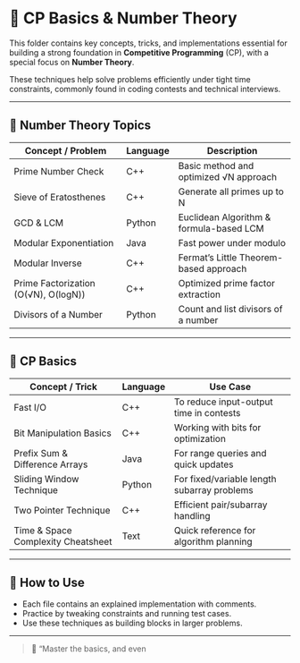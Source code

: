 # 🚀 CP Basics & Number Theory

This folder contains key concepts, tricks, and implementations essential for building a strong foundation in **Competitive Programming** (CP), with a special focus on **Number Theory**.

These techniques help solve problems efficiently under tight time constraints, commonly found in coding contests and technical interviews.

---

## 🧮 Number Theory Topics

| Concept / Problem                     | Language | Description                                |
|--------------------------------------|----------|--------------------------------------------|
| Prime Number Check                   | C++      | Basic method and optimized √N approach     |
| Sieve of Eratosthenes                | C++      | Generate all primes up to N                |
| GCD & LCM                            | Python   | Euclidean Algorithm & formula-based LCM    |
| Modular Exponentiation               | Java     | Fast power under modulo                    |
| Modular Inverse                      | C++      | Fermat’s Little Theorem-based approach     |
| Prime Factorization (O(√N), O(logN)) | C++      | Optimized prime factor extraction          |
| Divisors of a Number                 | Python   | Count and list divisors of a number        |

---

## 🧠 CP Basics

| Concept / Trick                      | Language | Use Case                                   |
|-------------------------------------|----------|---------------------------------------------|
| Fast I/O                            | C++      | To reduce input-output time in contests     |
| Bit Manipulation Basics             | C++      | Working with bits for optimization          |
| Prefix Sum & Difference Arrays      | Java     | For range queries and quick updates         |
| Sliding Window Technique            | Python   | For fixed/variable length subarray problems |
| Two Pointer Technique               | C++      | Efficient pair/subarray handling            |
| Time & Space Complexity Cheatsheet  | Text     | Quick reference for algorithm planning      |

---

## 🔧 How to Use

- Each file contains an explained implementation with comments.
- Practice by tweaking constraints and running test cases.
- Use these techniques as building blocks in larger problems.

---

> 🧠 “Master the basics, and even
